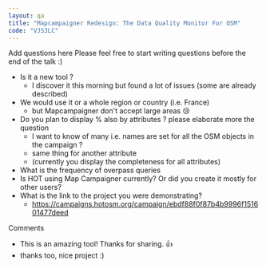 ```yaml
---
layout: qa
title: "Mapcampaigner Redesign: The Data Quality Monitor For OSM"
code: "VJS3LC"
---
```


Add questions here Please feel free to start writing questions before
the end of the talk :)


-   Is it a new tool ?
    -   I discover it this morning but found a lot of issues (some are
        already described)
-   We would use it or a whole region or country (i.e. France)
    -   but Mapcampaigner don't accept large areas 😢
-   Do you plan to display % also by attributes ? please elaborate more
    the question
    -   I want to know of many i.e. names are set for all the OSM
        objects in the campaign ?
    -   same thing for another attribute
    -   (currently you display the completeness for all attributes)
-   What is the frequency of overpass queries
-   Is HOT using Map Campaigner currently? Or did you create it mostly
    for other users?
-   What is the link to the project you were demonstrating?
    -   <https://campaigns.hotosm.org/campaign/ebdf88f0f87b4b9996f151601477deed>


Comments

-   This is an amazing tool! Thanks for sharing. 👍
-   thanks too, nice project :)

